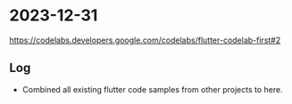 # 2023-12-31

https://codelabs.developers.google.com/codelabs/flutter-codelab-first#2

## Log

- Combined all existing flutter code samples from other projects to here.